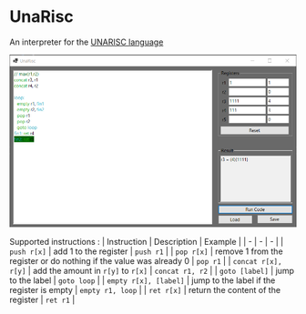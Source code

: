 # UnaRisc
An interpreter for the [UNARISC language](https://info.usherbrooke.ca/mblondin/cours/ift209_h23/devoirs/devoir1.pdf#page=2)


![Screen capture](UnaRisc.png)


Supported instructions : 
| Instruction | Description | Example |
| - | - | - |
| `push r[x]` | add 1 to the register | `push r1` |
| `pop r[x]` | remove 1 from the register or do nothing if the value was already 0 | `pop r1` |
| `concat r[x], r[y]` | add the amount in `r[y]` to `r[x]` | `concat r1, r2` |
| `goto [label]` | jump to the label | `goto loop` |
| `empty r[x], [label]` | jump to the label if the register is empty | `empty r1, loop` |
| `ret r[x]` | return the content of the register | `ret r1` |

